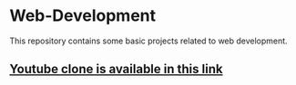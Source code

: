 # Web-Development
This repository contains some basic projects related to web development.


## [Youtube clone is available in this link](https://yashwanth-al.github.io/FrontEnd-WebDevelopment/1.%20Youtube-Clone/)
